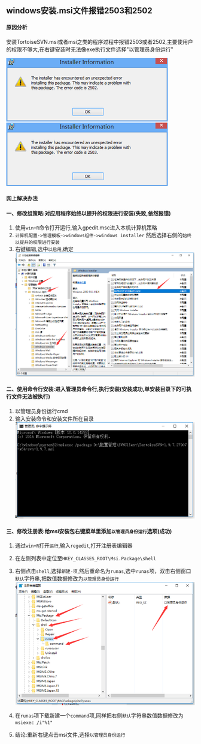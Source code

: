 ## windows安装.msi文件报错2503和2502
#### 原因分析
安装TortoiseSVN.msi或者msi之类的程序过程中报错2503或者2502,主要使用户的权限不够大,在右键安装时无法像exe执行文件选择"以管理员身份运行"

![2502](/images/windows/Windows安装.msi文件报错2502或2503/2502.jpg)
![2503](/images/windows/Windows安装.msi文件报错2502或2503/2503.jpg)

#### 网上解决办法
#### 一、修改组策略:对应用程序始终以提升的权限进行安装(失败,依然报错)
1. 使用`win+R`命令打开运行,输入gpedit.msc进入本机计算机策略
1. `计算机配置->管理模板->windows组件->windows installer` 然后选择右侧的`始终以提升的权限进行安装`
1. 右键编辑,选中`以启用`,确定
![组策略编辑](/images/windows/Windows安装.msi文件报错2502或2503/gpedit.png)

#### 二、使用命令行安装:进入管理员命令行,执行安装(安装成功,单安装目录下的可执行文件无法被执行)
1. 以管理员身份运行cmd
1. 输入安装命令和安装文件所在目录
![命令行安装](/images/windows/Windows安装.msi文件报错2502或2503/terminal.png)

#### 三、修改注册表:给msi安装包右键菜单里添加`以管理员身份运行`选项(成功)
1. 通过`win+R`打开`运行`,输入`regedit`,打开注册表编辑器
1. 在左侧列表中定位至`HKEY_CLASSES_ROOT\Msi.Package\shell`
1. 右侧点击`shell`,选择`新建-项`,然后重命名为`runas`,选中`runas`项，双击右侧窗口`默认`字符串,把数值数据修改为`以管理员身份运行`
 ![注册表编辑器](/images/windows/Windows安装.msi文件报错2502或2503/regedit.png)

1. 在`runas`项下载新建一个`command`项,同样把右侧`默认`字符串数值数据修改为`msiexec /i"%1"`
1. 结论:重新右键点击msi文件,选择`以管理员身份运行`